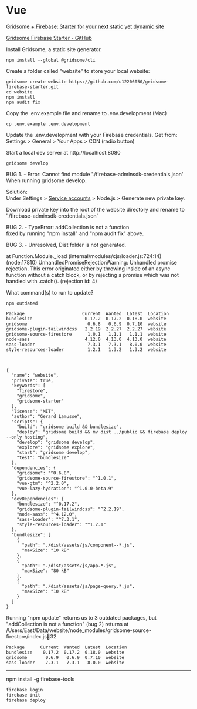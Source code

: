# Vue  

<!-- https://modelearth.github.io/community/resources/vue/ -->

[Gridsome + Firebase: Starter for your next static yet dynamic site](https://medium.com/day4/gridsome-firebase-starter-for-your-next-static-yet-dynamic-site-a0676bb5b8ba)  

[Gridsome Firebase Starter - GitHub](https://github.com/u12206050/gridsome-firebase-starter)
<!-- Also potentially usefull https://blog.logrocket.com/vue-firebase-authentication/ -->

Install Gridsome, a static site generator.

```
npm install --global @gridsome/cli
```

Create a folder called "website" to store your local website:  

```
gridsome create website https://github.com/u12206050/gridsome-firebase-starter.git
cd website
npm install
npm audit fix
```

Copy the .env.example file and rename to .env.development (Mac)
<!-- Note that there is already env.development without starting dot. -->

```
cp .env.example .env.development
```

Update the .env.development with your Firebase credentials.
Get from: Settings > General > Your Apps > CDN (radio button)
<!-- See docs /firebase/login -->

Start a local dev server at http://localhost:8080  
```
gridsome develop
```

BUG 1. - Error: Cannot find module './firebase-adminsdk-credentials.json'  
When running gridsome develop.  

Solution:  
Under Settings > [Service accounts](https://console.firebase.google.com/project/_/settings/serviceaccounts/adminsdk) > Node.js > Generate new private key.  

Download private key into the root of the website directory and rename to './firebase-adminsdk-credentials.json'  

<!--
Set up Firebase AdminSDK service credentials

1. Navigate to the [settings/serviceaccounts/adminsdk](https://console.firebase.google.com/u/0/project/_/settings/serviceaccounts/adminsdk) of your firebase project.
2. Make sure `Firebase Admin SDK` is current title, and click `Generate new private key`
3. Download the key and save it to the root of your project with the name firebase-adminsdk-credentials.json
4. Optional: If you use a different file name, for the saftey of everyone, include this line in your .gitignore file: *-firebase-adminsdk-*.json and update gridsome.config.js with the new file name.  
-->

BUG 2. - TypeError: addCollection is not a function  
fixed by running "npm install" and "npm audit fix" above.  



BUG 3. - Unresolved, Dist folder is not generated.  

at Function.Module._load (internal/modules/cjs/loader.js:724:14)
(node:17810) UnhandledPromiseRejectionWarning: Unhandled promise rejection. This error originated either by throwing inside of an async function without a catch block, or by rejecting a promise which was not handled with .catch(). (rejection id: 4)  


<!--
Try skipping this (it's not part of the setup instructions and had no result.)
Install Firebase Admin SDK    https://firebase.google.com/docs/admin/setup
Might not be needed (didn't resolve: Cannot find module './firebase-adminsdk-credentials.json): 

```
npm install firebase-admin --save
```
-->

What command(s) to run to update?

```
npm outdated

Package                      Current  Wanted  Latest  Location
bundlesize                    0.17.2  0.17.2  0.18.0  website
gridsome                       0.6.8   0.6.9  0.7.10  website
gridsome-plugin-tailwindcss   2.2.19  2.2.27  2.2.27  website
gridsome-source-firestore      1.0.1   1.1.1   1.1.1  website
node-sass                     4.12.0  4.13.0  4.13.0  website
sass-loader                    7.3.1   7.3.1   8.0.0  website
style-resources-loader         1.2.1   1.3.2   1.3.2  website



{
  "name": "website",
  "private": true,
  "keywords": [
    "firestore",
    "gridsome",
    "gridsome-starter"
  ],
  "license": "MIT",
  "author": "Gerard Lamusse",
  "scripts": {
    "build": "gridsome build && bundlesize",
    "deploy": "gridsome build && mv dist ../public && firebase deploy --only hosting",
    "develop": "gridsome develop",
    "explore": "gridsome explore",
    "start": "gridsome develop",
    "test": "bundlesize"
  },
  "dependencies": {
    "gridsome": "^0.6.0",
    "gridsome-source-firestore": "^1.0.1",
    "vue-gtm": "^2.2.0",
    "vue-lazy-hydration": "^1.0.0-beta.9"
  },
  "devDependencies": {
    "bundlesize": "^0.17.2",
    "gridsome-plugin-tailwindcss": "^2.2.19",
    "node-sass": "^4.12.0",
    "sass-loader": "^7.3.1",
    "style-resources-loader": "^1.2.1"
  },
  "bundlesize": [
    {
      "path": "./dist/assets/js/component--*.js",
      "maxSize": "10 kB"
    },
    {
      "path": "./dist/assets/js/app.*.js",
      "maxSize": "80 kB"
    },
    {
      "path": "./dist/assets/js/page-query.*.js",
      "maxSize": "10 kB"
    }
  ]
}
```

Running "npm update" returns us to 3 outdated packages, but "addCollection is not a function" (bug 2) returns at /Users/East/Data/website/node_modules/gridsome-source-firestore/index.js:100:32

```
Package      Current  Wanted  Latest  Location
bundlesize    0.17.2  0.17.2  0.18.0  website
gridsome       0.6.9   0.6.9  0.7.10  website
sass-loader    7.3.1   7.3.1   8.0.0  website
```

------

npm install -g firebase-tools

<!--
Georgia Firestore IO 1


georgia-firestore-io-1
-->

```
firebase login
firebase init
firebase deploy
```

